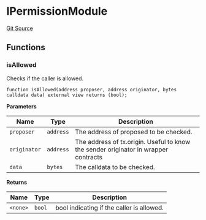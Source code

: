 # IPermissionModule
[Git Source](https://github.com/SyndicateProtocol/metabased-rollup/blob/df30b030435a593e97b9e072bc9adc687b8fa1c4/src/interfaces/IPermissionModule.sol)


## Functions
### isAllowed

Checks if the caller is allowed.


```solidity
function isAllowed(address proposer, address originator, bytes calldata data) external view returns (bool);
```
**Parameters**

|Name|Type|Description|
|----|----|-----------|
|`proposer`|`address`|The address of proposed to be checked.|
|`originator`|`address`|The address of tx.origin. Useful to know the sender originator in wrapper contracts|
|`data`|`bytes`|The calldata to be checked.|

**Returns**

|Name|Type|Description|
|----|----|-----------|
|`<none>`|`bool`|bool indicating if the caller is allowed.|


